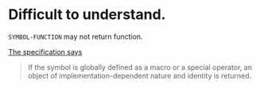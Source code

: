# Difficult to understand.

`SYMBOL-FUNCTION` may not return function.

[The specification says](http://www.lispworks.com/documentation/HyperSpec/Body/f_symb_1.htm)

> If the symbol is globally defined as a macro or a special operator, an object of implementation-dependent nature and identity is returned.
